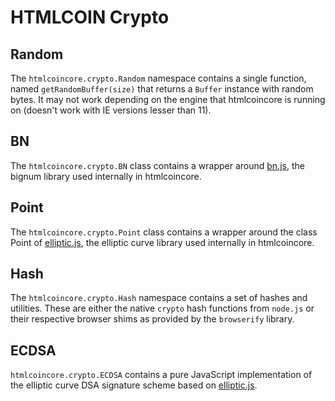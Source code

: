 # HTMLCOIN Crypto

## Random
The `htmlcoincore.crypto.Random` namespace contains a single function, named `getRandomBuffer(size)` that returns a `Buffer` instance with random bytes. It may not work depending on the engine that htmlcoincore is running on (doesn't work with IE versions lesser than 11).

## BN
The `htmlcoincore.crypto.BN` class contains a wrapper around [bn.js](https://github.com/indutny/bn.js), the bignum library used internally in htmlcoincore.

## Point
The `htmlcoincore.crypto.Point` class contains a wrapper around the class Point of [elliptic.js](https://github.com/indutny/elliptic), the elliptic curve library used internally in htmlcoincore.

## Hash
The `htmlcoincore.crypto.Hash` namespace contains a set of hashes and utilities. These are either the native `crypto` hash functions from `node.js` or their respective browser shims as provided by the `browserify` library.

## ECDSA
`htmlcoincore.crypto.ECDSA` contains a pure JavaScript implementation of the elliptic curve DSA signature scheme based on [elliptic.js](https://github.com/indutny/elliptic).
